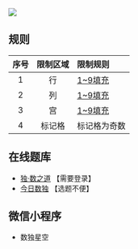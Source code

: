 ![](https://cn.sudoku.today/pic/02/odd45/38199_188457.png)

## 规则
| 序号 | 限制区域 | 限制规则 |
| :---: | :---: | :--- |
| 1 | 行 | [1~9填充] |
| 2 | 列 | [1~9填充] |
| 3 | 宫 | [1~9填充] |
| 4 | 标记格 | 标记格为奇数 |

## 在线题库
- [独·数之道](http://www.sudokufans.org.cn/lx/game.index.php?type=odd) 【需要登录】
- [今日数独](https://cn.sudoku.today/g-odd-sudoku/) 【选题不便】

## 微信小程序
- 数独星空

[1~9填充]: ../../../../rules.md#1~9填充